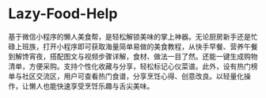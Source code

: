 # Lazy-Food-Help
基于微信小程序的懒人美食帮，是轻松解锁美味的掌上神器。无论厨房新手还是忙碌上班族，打开小程序即可获取海量简单易做的美食教程，从快手早餐、营养午餐到解馋宵夜，搭配图文与视频步骤详解，食材、做法一目了然。还能一键生成购物清单，方便采购。支持个性化收藏与分享，轻松标记心仪菜谱。此外，设有热门榜单与社区交流区，用户可查看热门食谱，分享烹饪心得、创意改良。以轻量化操作，让懒人也能快速享受烹饪乐趣与舌尖美味。 
